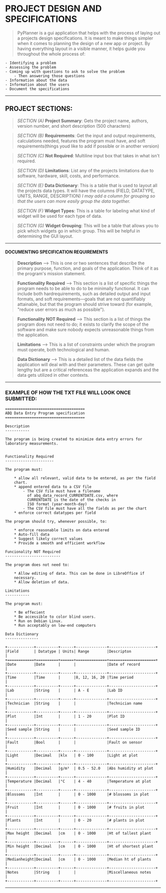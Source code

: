 # PROJECT DESIGN AND SPECIFICATIONS

> PyPlanner is a gui application that helps with the process of laying out a projects design specifications. It is meant to make things simpler when it comes to planning the design of a new app or project. By having everything layout in a visible manner, it helps guide you throughout the whole process of:

	- Identifying a problem 
	- Assessing the problem
	- Coming up with questions to ask to solve the problem
		- Then answering those questions
	- Information about the data 
	- Information about the users
	- Document the specifications
---

## PROJECT SECTIONS:

> _SECTION (A)_ __Project Summary__: Gets the project name, authors, version number, and short description (500 characters)

> _SECTION (B)_ __Requirements__: Get the input and output requirements, calculations needed, features the program must have, and soft requirements(things youd like to add if possible or in another version)

> _SECTION (C)_ __Not Required__: Multiline input box that takes in what isn't required. 

> _SECTION (D)_ __Limitations__: List any of the projects limitations due to software, hardware, skill, costs, and performance.

> _SECTION (E)_ __Data Dictionary__: This is a table that is used to layout all the projects data types. It will have the columns (FIELD, DATATYPE, UNITS, RANGE, DESCRIPTION) _I may add a column for grouping so that the users can more easily group the data together._

> _SECTION (F)_ __Widget Types__: This is a table for labeling what kind of widget will be used for each type of data.

> _SECTION (G)_ __Widget Grouping__: This will be a table that allows you to pick which widgets go in which group. This will be helpful in determining the GUI layout. 

---

#### DOCUMENTING SPECIFICATION REQUIREMENTS

> __Description__ --> This is one or two sentences that describe the primary purpose, function, and goals of the application. Think of it as the program's mission statement.

> __Functionality Required__ --> This section is a list of specific things the program needs to be able to do to be minimally functional. It can include both hardrequirements, such as detailed output and input formats, and soft requirements—goals that are not quantifiably attainable, but that the program should strive toward (for example, "reduce user errors as much as possible").

> __Functionality NOT Required__ -->  This section is a list of things the program does not need to do; it exists to clarify the scope of the software and make sure nobody expects unreasonable things from the application.

> __Limitations__ --> This is a list of constraints under which the program must operate, both technological and human.

> __Data Dictionary__ --> This is a detailed list of the data fields the application will deal with and their parameters. These can get quite lengthy but are a critical referenceas the application expands and the data gets utilized in other contexts.

---
### EXAMPLE OF HOW THE TXT FILE WILL LOOK ONCE SUBMITTED:

```
====================================
ABQ Data Entry Program specification
====================================

Description
-----------

The program is being created to minimize data entry errors for
laboratory measurements.


Functionality Required
----------------------

The program must:

    * allow all relevant, valid data to be entered, as per the field
    chart.
    * append entered data to a CSV file
        - The CSV file must have a filename
          of abq_data_record_CURRENTDATE.csv, where
          CURRENTDATE is the date of the checks in
          ISO format (year-month-day)
        - The CSV file must have all the fields as per the chart
    * enforce correct datatypes per field

The program should try, whenever possible, to:
    
    * enforce reasonable limits on data entered
    * Auto-fill data
    * Suggest likely correct values
    * Provide a smooth and efficient workflow

Funcionality NOT Required
-------------------------

The program does not need to:

    * Allow editing of data. This can be done in LibreOffice if
    necessary.
    * Allow deletion of data.

Limitations
-----------

The program must:

    * Be effecient
    * Be accessible to color blind users.
    * Run on Debian Linux.
    * Run acceptably on low-end computers

Data Dictionary
---------------

+------------+----------+------+--------------+---------------------+
|Field       | Datatype | Units| Range        |Descripton
|
+============+==========+======+==============+=====================+
|Date        |Date      |      |              |Date of record
|
+------------+----------+------+--------------+---------------------+
|Time        |Time      |      |8, 12, 16, 20 |Time period
|
+------------+----------+------+--------------+---------------------+
|Lab         |String    |      | A - E        |Lab ID
|
+------------+----------+------+--------------+---------------------+
|Technician  |String    |      |              |Technician name
|
+------------+----------+------+--------------+---------------------+
|Plot        |Int       |      | 1 - 20       |Plot ID
|
+------------+----------+------+--------------+---------------------+
|Seed sample |String    |      |              |Seed sample ID
|
+------------+----------+------+--------------+---------------------+
|Fault       |Bool      |      |              |Fault on sensor
|
+------------+----------+------+--------------+---------------------+
|Light       |Decimal   |klx   | 0 - 100      |Light at plot
|
+------------+----------+------+--------------+---------------------+
|Humidity    |Decimal   |g/m³  | 0.5 - 52.0   |Abs humidity at plot
|
+------------+----------+------+--------------+---------------------+
|Temperature |Decimal   |°C    | 4 - 40       |Temperature at plot
|
+------------+----------+------+--------------+---------------------+
|Blossoms    |Int       |      | 0 - 1000     |# blossoms in plot
|
+------------+----------+------+--------------+---------------------+
|Fruit       |Int       |      | 0 - 1000     |# fruits in plot
|
+------------+----------+------+--------------+---------------------+
|Plants      |Int       |      | 0 - 20       |# plants in plot
|
+------------+----------+------+--------------+---------------------+
|Max height  |Decimal   |cm    | 0 - 1000     |Ht of tallest plant
|
+------------+----------+------+--------------+---------------------+
|Min height  |Decimal   |cm    | 0 - 1000     |Ht of shortest plant
|
+------------+----------+------+--------------+---------------------+
|Medianheight|Decimal   |cm    | 0 - 1000     |Median ht of plants
|
+------------+----------+------+--------------+---------------------+
|Notes       |String    |      |              |Miscellaneous notes
|
+------------+----------+------+--------------+---------------------+
```
---

